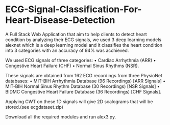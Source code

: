 # ECG-Signal-Classification-For-Heart-Disease-Detection
A Full Stack Web Application that aim to help clients to detect heart condition by analyzing their ECG signals, we used 3 deep learning models alexnet which is a deep learning model and it classifies the heart condition into 3 categories with an accuracy of 94% was acchieved. 

We used ECG signals of three categories:
  •	Cardiac Arrhythmia (ARR)
  •	Congestive Heart Failure (CHF) 
  •	Normal Sinus Rhythms (NSR).
  
These signals are obtained from 162 ECG recordings from three PhysioNet databases:
  •	MIT-BIH Arrhythmia Database (96 Recordings) [ARR Signals]
  •	MIT-BIH Normal Sinus Rhythm Database (30 Recordings) [NSR Signals] 
  •	BIDMC Congestive Heart Failure Database (36 Recordings) [CHF Signals].

Applying CWT on these 1D signals will give 2D scalograms that will be stored.(see ecgdataset.zip)

Download all the required modules and run alex3.py.

